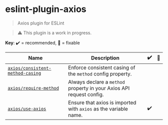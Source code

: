 # eslint-plugin-axios

> Axios plugin for ESLint

> :warning: This plugin is a work in progress.

<!-- begin rule list -->

**Key**: :heavy_check_mark: = recommended, :wrench: = fixable

<!-- prettier-ignore -->
| Name | Description | :heavy_check_mark: | :wrench: |
| ---- | ----------- | ------------------ | -------- |
| [`axios/consistent-method-casing`](./docs/rules/consistent-method-casing.md) | Enforce consistent casing of the `method` config property. |  |  |
| [`axios/require-method`](./docs/rules/require-method.md) | Always declare a `method` property in your Axios API request config. |  |  |
| [`axios/use-axios`](./docs/rules/use-axios.md) | Ensure that axios is imported with `axios` as the variable name. | :heavy_check_mark: |  |

<!-- end rule list -->
